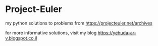 # Project-Euler

my python solutions to problems from https://projecteuler.net/archives

for more informative solutions, visit my blog https://yehuda-ar-v.blogspot.co.il

